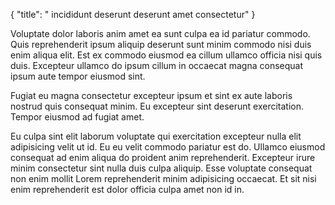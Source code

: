 {
  "title": " incididunt deserunt deserunt amet consectetur"
}

Voluptate dolor laboris anim amet ea sunt culpa ea id pariatur commodo. Quis reprehenderit ipsum aliquip deserunt sunt minim commodo nisi duis enim aliqua elit. Est ex commodo eiusmod ea cillum ullamco officia nisi quis duis. Excepteur ullamco do ipsum cillum in occaecat magna consequat ipsum aute tempor eiusmod sint.

Fugiat eu magna consectetur excepteur ipsum et sint ex aute laboris nostrud quis consequat minim. Eu excepteur sint deserunt exercitation. Tempor eiusmod ad fugiat amet.

Eu culpa sint elit laborum voluptate qui exercitation excepteur nulla elit adipisicing velit ut id. Eu eu velit commodo pariatur est do. Ullamco eiusmod consequat ad enim aliqua do proident anim reprehenderit. Excepteur irure minim consectetur sint nulla duis culpa aliquip. Esse voluptate consequat non enim mollit Lorem reprehenderit minim adipisicing occaecat. Et sit nisi enim reprehenderit est dolor officia culpa amet non id in.
